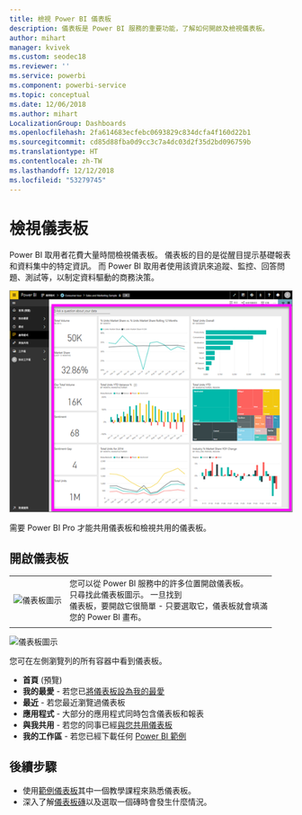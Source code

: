 ```yaml
---
title: 檢視 Power BI 儀表板
description: 儀表板是 Power BI 服務的重要功能，了解如何開啟及檢視儀表板。
author: mihart
manager: kvivek
ms.custom: seodec18
ms.reviewer: ''
ms.service: powerbi
ms.component: powerbi-service
ms.topic: conceptual
ms.date: 12/06/2018
ms.author: mihart
LocalizationGroup: Dashboards
ms.openlocfilehash: 2fa614683ecfebc0693829c834dcfa4f160d22b1
ms.sourcegitcommit: cd85d88fba0d9cc3c7a4dc03d2f35d2bd096759b
ms.translationtype: HT
ms.contentlocale: zh-TW
ms.lasthandoff: 12/12/2018
ms.locfileid: "53279745"
---
```

# <a name="view-a-dashboard"></a>檢視儀表板
Power BI 取用者花費大量時間檢視儀表板。 儀表板的目的是從醒目提示基礎報表和資料集中的特定資訊。 而 Power BI 取用者使用該資訊來追蹤、監控、回答問題、測試等，以制定資料驅動的商務決策。

![儀表板](media/end-user-dashboard-open/power-bi-new-dash.png)


需要 Power BI Pro 才能共用儀表板和檢視共用的儀表板。

## <a name="open-a-dashboard"></a>開啟儀表板



|              |         |
|------------|--------------------------------|
|![儀表板圖示](media/end-user-dashboard-open/power-bi-dashboard-icon.png)      |您可以從 Power BI 服務中的許多位置開啟儀表板。 <br> 只尋找此儀表板圖示。 一旦找到 <br>儀表板，要開啟它很簡單 - 只要選取它，儀表板就會填滿 <br>您的 Power BI 畫布。 |
|                    |          |

![儀表板圖示](media/end-user-dashboard-open/opendash.gif)


您可在左側瀏覽列的所有容器中看到儀表板。 
- **首頁** (預覽)
- **我的最愛** - 若您已[將儀表板設為我的最愛](end-user-favorite.md)
- **最近** - 若您最近瀏覽過儀表板
- **應用程式** - 大部分的應用程式同時包含儀表板和報表
- **與我共用** - 若您的同事已經[與您共用儀表板](end-user-shared-with-me.md)
- **我的工作區** - 若您已經下載任何 [Power BI 範例](../sample-datasets.md)


## <a name="next-steps"></a>後續步驟
* 使用[範例儀表板](../sample-tutorial-connect-to-the-samples.md)其中一個教學課程來熟悉儀表板。
* 深入了解[儀表板磚](end-user-tiles.md)以及選取一個磚時會發生什麼情況。